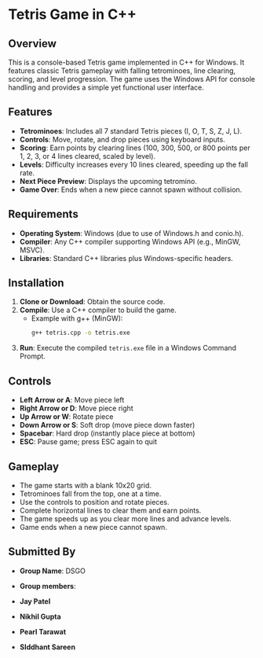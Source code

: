 # Tetris Game in C++

## Overview
This is a console-based Tetris game implemented in C++ for Windows. It features classic Tetris gameplay with falling tetrominoes, line clearing, scoring, and level progression. The game uses the Windows API for console handling and provides a simple yet functional user interface.

## Features
- **Tetrominoes**: Includes all 7 standard Tetris pieces (I, O, T, S, Z, J, L).
- **Controls**: Move, rotate, and drop pieces using keyboard inputs.
- **Scoring**: Earn points by clearing lines (100, 300, 500, or 800 points per 1, 2, 3, or 4 lines cleared, scaled by level).
- **Levels**: Difficulty increases every 10 lines cleared, speeding up the fall rate.
- **Next Piece Preview**: Displays the upcoming tetromino.
- **Game Over**: Ends when a new piece cannot spawn without collision.

## Requirements
- **Operating System**: Windows (due to use of Windows.h and conio.h).
- **Compiler**: Any C++ compiler supporting Windows API (e.g., MinGW, MSVC).
- **Libraries**: Standard C++ libraries plus Windows-specific headers.

## Installation
1. **Clone or Download**: Obtain the source code.
2. **Compile**: Use a C++ compiler to build the game.
   - Example with g++ (MinGW):
     ```bash
     g++ tetris.cpp -o tetris.exe
     ```
3. **Run**: Execute the compiled `tetris.exe` file in a Windows Command Prompt.

## Controls
- **Left Arrow or A**: Move piece left
- **Right Arrow or D**: Move piece right
- **Up Arrow or W**: Rotate piece
- **Down Arrow or S**: Soft drop (move piece down faster)
- **Spacebar**: Hard drop (instantly place piece at bottom)
- **ESC**: Pause game; press ESC again to quit

## Gameplay
- The game starts with a blank 10x20 grid.
- Tetrominoes fall from the top, one at a time.
- Use the controls to position and rotate pieces.
- Complete horizontal lines to clear them and earn points.
- The game speeds up as you clear more lines and advance levels.
- Game ends when a new piece cannot spawn.


## Submitted By 
- **Group Name**: DSGO

- **Group members**: 
-   **Jay Patel**  
-   **Nikhil Gupta** 
-   **Pearl Tarawat** 
-   **SIddhant Sareen** 